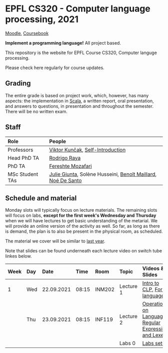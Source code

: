 # EPFL CS320 - Computer language processing, 2021

[Moodle](https://moodle.epfl.ch/course/view.php?id=4241), [Coursebook](https://edu.epfl.ch/coursebook/en/computer-language-processing-CS-320)

**Implement a programming language!** All project based.

This repository is the website for EPFL Course CS320, Computer languge processing. 

Please check here regularly for course updates.

## Grading

The entire grade is based on project work, which, however, has many aspects: the implementation in [Scala](https://www.scala-lang.org/), a written report, oral presentation, and answers to questions, in presentation and throughout the semester. There will be no written exam.

## Staff

| Role            | People |
| :---            | :--- |
| Professors      | [Viktor Kunčak](https://people.epfl.ch/viktor.kuncak), [Self-Introduction](https://tube.switch.ch/videos/82f0eb14) |
| Head PhD TA     | [Rodrigo Raya](https://people.epfl.ch/rodrigo.raya/)
| PhD TA          | [Fereshte Mozafari](https://people.epfl.ch/fereshte.mozafari) |
| MSc Student TAs | [Julie Giunta](http://people.epfl.ch/julie.giunta), Solène Husseini, [Benoît Maillard](https://people.epfl.ch/benoit.maillard), [Noé De Santo](https://people.epfl.ch/noe.desanto) | 

## Schedule and material

Monday slots will typically focus on lecture materials. The remaining slots will focus on labs, **except for the first week's Wednesday and Thursday** when we will have lectures to get basic understanding of the metarial. We will provide an online version of the activity as well. So far, as long as there is demand, the plan is to also be present in the physical room, as scheduled.

The material we cover will be similar to [last year](https://lara.epfl.ch/w/cc20/top). 

Note that slides can be found underneath each lecture video on switch tube linkes below.



| Week | Day | Date       | Time  | Room   | Topic                | Videos & Slides              |                              |
| :--  | :-- | :--        | :--   | :--    | :--                  | :--                          | :--                          |
| 1    | Wed | 22.09.2021 | 08:15 | INM202 | Lecture 1            | [Intro to CLP](https://tube.switch.ch/videos/3351ec99), [Formal languages](https://tube.switch.ch/videos/6df3a6ba) |
|      | Thu | 23.09.2021 | 08:15 | INF119 | Lecture 2            | [Operations on Languages](https://tube.switch.ch/videos/1846c6f2), [Regular Expressions and Lexers](https://tube.switch.ch/videos/a15b1c5f) |
|      |     |            |       |        | Labs 0               | [Labs setup](https://gitlab.epfl.ch/lara/cs320/-/blob/main/labs/labs_setup.md)           | |
